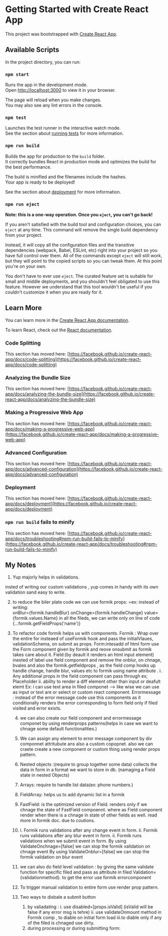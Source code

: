 # Getting Started with Create React App

This project was bootstrapped with [Create React App](https://github.com/facebook/create-react-app).

## Available Scripts

In the project directory, you can run:

### `npm start`

Runs the app in the development mode.\
Open [http://localhost:3000](http://localhost:3000) to view it in your browser.

The page will reload when you make changes.\
You may also see any lint errors in the console.

### `npm test`

Launches the test runner in the interactive watch mode.\
See the section about [running tests](https://facebook.github.io/create-react-app/docs/running-tests) for more information.

### `npm run build`

Builds the app for production to the `build` folder.\
It correctly bundles React in production mode and optimizes the build for the best performance.

The build is minified and the filenames include the hashes.\
Your app is ready to be deployed!

See the section about [deployment](https://facebook.github.io/create-react-app/docs/deployment) for more information.

### `npm run eject`

**Note: this is a one-way operation. Once you `eject`, you can't go back!**

If you aren't satisfied with the build tool and configuration choices, you can `eject` at any time. This command will remove the single build dependency from your project.

Instead, it will copy all the configuration files and the transitive dependencies (webpack, Babel, ESLint, etc) right into your project so you have full control over them. All of the commands except `eject` will still work, but they will point to the copied scripts so you can tweak them. At this point you're on your own.

You don't have to ever use `eject`. The curated feature set is suitable for small and middle deployments, and you shouldn't feel obligated to use this feature. However we understand that this tool wouldn't be useful if you couldn't customize it when you are ready for it.

## Learn More

You can learn more in the [Create React App documentation](https://facebook.github.io/create-react-app/docs/getting-started).

To learn React, check out the [React documentation](https://reactjs.org/).

### Code Splitting

This section has moved here: [https://facebook.github.io/create-react-app/docs/code-splitting](https://facebook.github.io/create-react-app/docs/code-splitting)

### Analyzing the Bundle Size

This section has moved here: [https://facebook.github.io/create-react-app/docs/analyzing-the-bundle-size](https://facebook.github.io/create-react-app/docs/analyzing-the-bundle-size)

### Making a Progressive Web App

This section has moved here: [https://facebook.github.io/create-react-app/docs/making-a-progressive-web-app](https://facebook.github.io/create-react-app/docs/making-a-progressive-web-app)

### Advanced Configuration

This section has moved here: [https://facebook.github.io/create-react-app/docs/advanced-configuration](https://facebook.github.io/create-react-app/docs/advanced-configuration)

### Deployment

This section has moved here: [https://facebook.github.io/create-react-app/docs/deployment](https://facebook.github.io/create-react-app/docs/deployment)

### `npm run build` fails to minify

This section has moved here: [https://facebook.github.io/create-react-app/docs/troubleshooting#npm-run-build-fails-to-minify](https://facebook.github.io/create-react-app/docs/troubleshooting#npm-run-build-fails-to-minify)


## My Notes

1. Yup majorly helps in validations. 

insted of writing our custom validations , yup comes in handy with its own validation sand easy to write.

2. to reduce the biler plate code we can use formik props: 
 =ex: instead of writing:  
    onBlur={formik.handleBlur}
    onChange={formik.handleChange} 
    value={formik.values.Name}  in all the fileds, we can write only on line of code {...formik.getFieldProps('name')}

3. To refactor code formik helps us with components.
   Formik : Wrap over the entire for insteaed of useFormik hook and pass the initialVlaues, validationSchema, on submit as props.
   Form:intesadd of html form use the Form component given by formik and reove onsubmit as formik takes care about it.
   Field:(by deault it renders an html input element) inested of label use field component and remove the onblur, on chnage, bvales and also the  formik.getfieldprops , as the field comp hooks up handle change, handle blur, values etc to formik using name attribute .
    i. Any additional props in the field component can pass through ex; Placeholder
    ii. ability to render a diff element other than input or deafult elemt Ex: i can use text area in filed componet --> <Field as='textarea' id='' name=''/> like wise we can use as input or text are or select or custom react component.
   Errormessage : instead of the error message code use this components as it conditionally renders the error corresponding to form field only if filed visited and error exixts. 

   4. we can also create our field component and errormessage componet by using renderprops patterns(helps in case we want to chnage some default functionalities.)

   5. We can assign any element to error message component by div componnet attritubute ans also a custom copopnet. also we can craete create a new component or custom thing using render props pattern.
   6. Nested objects :(require to group together some data) collects the data in form in a format we want to store in db. (namaging a Field state in nested Objects)
   7. Arrays: require to handle list data(ex: phone numbers.)
   8. FieldArray: helps us to add dynamic list in a formik   
   9. FastField: is the optimized version of Field. renders only if we chnage the state of FastField compoennt. where as Field component render when there is a chnage in state of other fields as well. read more in formik doc. due to coutions.

   10. i. Formik runs validations after any change event in form. 
       ii. Formik runs validations after any blur event in form. 
       ii. Formik runs validations when we submit event in form. 
   By using ValidateOnchnage=[false] we can stop the formik validation on chnage event
   By using ValidateOnblur=[false] we can stop the formik validation on blur event

   11. we can also do field level validation : by giving the same validate function for specific filed and pass as attribute in filed Validation={validationmethod}. to get the error use formik errorcomponent

   12. To trigger manual validation to entire form use render prop pattern.

   13. Two ways to disbale a submit button
        1. by valiadating : 
        i. use disabled=[props.isValid] (isValid will be false if any error msg is tehre)
        ii. use validateOnmount method in Formik comp , to diable on initial form load
        iii.to diable only if any of the filed is chnaged use dirty.
        2. during processing or during submitting form: